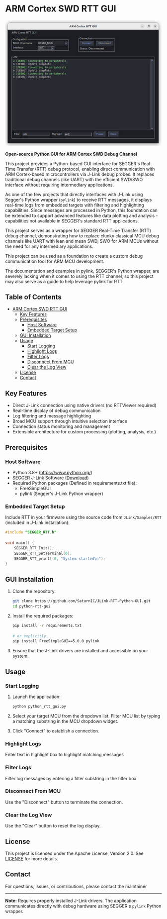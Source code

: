 # ARM Cortex SWD RTT GUI
![RTT GUI Screenshot](./docs/arm_cortex_rtt_gui_wt.png)

**Open-source Python GUI for ARM Cortex SWD Debug Channel**

This project provides a Python-based GUI interface for SEGGER's Real-Time Transfer (RTT) debug protocol, enabling direct communication with ARM Cortex-based microcontrollers via J-Link debug probes. It replaces traditional debug channels (like UART) with the efficient SWD/SWO interface without requiring intermediary applications.

As one of the few projects that directly interfaces with J-Link using Segger's Python wrapper (`pylink`) to receive RTT messages, it displays real-time logs from embedded targets with filtering and highlighting capabilities. Since messages are processed in Python, this foundation can be extended to support advanced features like data plotting and analysis - capabilities not available in SEGGER's standard RTT applications.

This project serves as a wrapper for SEGGER Real-Time Transfer (RTT) debug channel,
demonstrating how to replace clunky classical MCU debug channels like UART with lean and mean SWD, SWO
for ARM MCUs
without the need for any intermediary applications.

This project can be used as a foundation to create a custom debug communication tool for ARM MCU development.

The documentation and examples in pylink, SEGGER's Python wrapper, are severely lacking when it comes to using the RTT channel, so this project may also serve as a guide to help leverage pylink for RTT.

## Table of Contents
- [ARM Cortex SWD RTT GUI](#arm-cortex-swd-rtt-gui)
  - [Key Features](#key-features)
  - [Prerequisites](#prerequisites)
    - [Host Software](#host-software)
    - [Embedded Target Setup](#embedded-target-setup)
  - [GUI Installation](#gui-installation)
  - [Usage](#usage)
    - [Start Logging](#start-logging)
    - [Highlight Logs](#highlight-logs)
    - [Filter Logs](#filter-logs)
    - [Disconnect From MCU](#disconnect-from-mcu)
    - [Clear the Log View](#clear-the-log-view)
  - [License](#license)
  - [Contact](#contact)


## Key Features
- Direct J-Link connection using native drivers (no RTTViewer required)
- Real-time display of debug communication
- Log filtering and message highlighting
- Broad MCU support through intuitive selection interface
- Connection status monitoring and management
- Extensible architecture for custom processing (plotting, analysis, etc.)

## Prerequisites

### Host Software
- Python 3.8+ (https://www.python.org/)
- SEGGER J-Link Software ([Download](https://www.segger.com/downloads/jlink))
- Required Python packages (Defined in requirements.txt file):
  - FreeSimpleGUI
  - pylink (Segger's J-Link Python wrapper)

### Embedded Target Setup
Include RTT in your firmware using the source code from `JLink/Samples/RTT` (included in J-Link installation):
```c
#include "SEGGER_RTT.h"

void main() {
    SEGGER_RTT_Init();
    SEGGER_RTT_SetTerminal(0);
    SEGGER_RTT_printf(0, "System started\n");
}
```

## GUI Installation

1. Clone the repository:
   ```bash
   git clone https://github.com/SaturnIC/JLink-RTT-Python-GUI.git
   cd python-rtt-gui
   ```
2. Install the required packages:
   ```bash
   pip install -r requirements.txt

   # or explicitly
   pip install FreeSimpleGUI==5.0.0 pylink
   ```
3. Ensure that the J-Link drivers are installed and accessible on your system.

## Usage

### Start Logging
1. Launch the application:
   ```bash
   python python_rtt_gui.py
   ```

2. Select your target MCU from the dropdown list.
   Filter MCU list by typing a matching substring in the MCU dropdown widget.

3. Click "Connect" to establish a connection.

### Highlight Logs
Enter text in highlight box to highlight matching messages

### Filter Logs
Filter log messages by entering a filter substring in the filter box

### Disconnect From MCU
Use the "Disconnect" button to terminate the connection.

### Clear the Log View
Use the "Clear" button to reset the log display.


## License

This project is licensed under the Apache License, Version 2.0. See [LICENSE](LICENSE) for more details.

## Contact

For questions, issues, or contributions, please contact the maintainer

---

**Note:** Requires properly installed J-Link drivers. The application communicates directly with debug hardware using SEGGER's `pylink` Python wrapper.